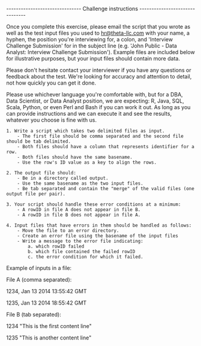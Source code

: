 ------------------------------- Challenge instructions -------------------------------

Once you complete this exercise, please email the script that you wrote as well as the test input files you used to hr@theta-llc.com with your name, a hyphen, the position you're interviewing for, a colon, and 'Interview Challenge Submission' for in  the subject line (e.g. 'John Public - Data Analyst: Interview Challenge Submission'). Example files are included below for illustrative purposes, but your input files should contain more data. 

Please don't hesitate contact your interviewer if you have any questions or feedback about the test.  We're looking for accuracy and attention to detail, not how quickly you can get it done.

Please use whichever language you're comfortable with, but for a DBA, Data Scientist, or Data Analyst position, we are expecting: R, Java, SQL, Scala, Python, or even Perl and Bash if you can work it out. As long as you can provide instructions and we can execute it and see the results, whatever you choose is fine with us.

    1. Write a script which takes two delimited files as input.
        - The first file should be comma separated and the second file should be tab delimited. 
        - Both files should have a column that represents identifier for a row.
        - Both files should have the same basename.
        - Use the row's ID value as a key to align the rows.
        
    2. The output file should:
        - Be in a directory called output.
        - Use the same basename as the two input files.
        - Be tab separated and contain the "merge" of the valid files (one output file per pair).

    3. Your script should handle these error conditions at a minimum:
        - A rowID in file A does not appear in file B.
        - A rowID in file B does not appear in file A.

    4. Input files that have errors in them should be handled as follows:
        - Move the file to an error directory.
        - Create an error file using the basename of the input files
        - Write a message to the error file indicating:
            a. which rowID failed
            b. which file contained the failed rowID 
            c. the error condition for which it failed.

Example of inputs in a file:

File A (comma separated):

1234, Jan 13 2014 13:55:42 GMT

1235, Jan 13 2014 18:55:42 GMT

File B (tab separated):

1234    "This is the first content line"

1235    "This is another content line"